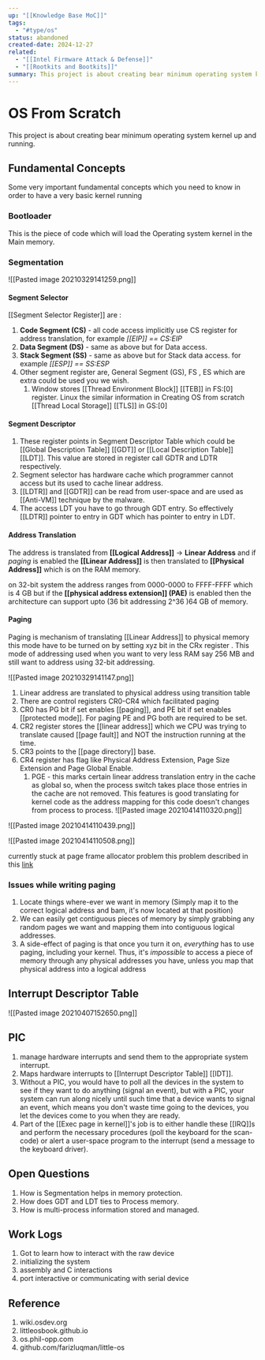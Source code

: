 ```yaml
---
up: "[[Knowledge Base MoC]]"
tags:
  - "#type/os"
status: abandoned
created-date: 2024-12-27
related:
  - "[[Intel Firmware Attack & Defense]]"
  - "[[Rootkits and Bootkits]]"
summary: This project is about creating bear minimum operating system kernel up and running.
---
```


# OS From Scratch

This project is about creating bear minimum operating system kernel up and running.

## Fundamental Concepts

Some very important fundamental concepts which you need to know in order to have a very basic kernel running

### Bootloader

This is the piece of code which will load the Operating system kernel in the Main memory.

###  Segmentation

![[Pasted image 20210329141259.png]]

#### Segment Selector

[[Segment Selector Register]] are :
1. **Code Segment (CS)** - all code access implicitly use CS register for address translation, for example *[[EIP]] == CS:EIP*
2. **Data Segment (DS)** - same as above but for Data access.
3. **Stack Segment (SS)** - same as above but for Stack data access. for example *[[ESP]] == SS:ESP*
4. Other segment register are, General Segment (GS), FS , ES which are extra could be used you we wish.
	1. Window stores [[Thread Environment Block]] [[TEB]] in FS:[0] register. Linux the similar information in Creating OS from scratch [[Thread Local Storage]] [[TLS]] in GS:[0]

#### Segment Descriptor
1. These register points in Segment Descriptor Table which could be [[Global Description Table]] [[GDT]] or [[Local Description Table]] [[LDT]]. This value are stored in register call GDTR and LDTR respectively.
1. Segment selector has hardware cache which programmer cannot access but its used to cache linear address.
2. [[LDTR]] and [[GDTR]] can be read from user-space and are used as [[Anti-VM]] technique by the malware.
3. The access LDT you have to go through GDT entry. So effectively [[LDTR]] pointer to entry in GDT which has pointer to entry in LDT.  

#### Address Translation

The address is translated from **[[Logical Address]]** -> **Linear Address** and if *paging* is enabled the **[[Linear Address]]** is then translated to **[[Physical Address]]** which is on the RAM memory.

on 32-bit system the address ranges from 0000-0000 to FFFF-FFFF which is 4 GB but if the **[[physical address extension]] (PAE)** is enabled then the architecture can support upto (36 bit addressing 2^36 )64 GB of memory.


#### Paging

Paging is mechanism of translating [[Linear Address]] to physical memory this mode have to be turned on by setting xyz bit in the CRx register . This mode of addressing used when you want to very less RAM say 256 MB and still want to address using 32-bit addressing.

![[Pasted image 20210329141147.png]]

1. Linear address are translated to physical address using transition table
2. There are control registers CR0-CR4 which facilitated paging
3. CR0 has PG bit if set enables [[paging]], and PE bit if set enables [[protected mode]]. For paging PE and PG both are required to be set.
4. CR2 register stores the [[linear address]] which we CPU was trying to translate caused [[page fault]] and NOT the instruction running at the time.
5. CR3 points to the [[page directory]] base.
6. CR4 register has flag like Physical Address Extension, Page Size Extension and Page Global Enable.
	1. PGE - this marks certain linear address translation entry in the cache as global so, when the process switch takes place those entries in the cache are not removed. This features is good translating for kernel code as the address mapping for this code doesn't changes from process to process.
![[Pasted image 20210414110320.png]]

![[Pasted image 20210414110439.png]]

![[Pasted image 20210414110508.png]]

currently stuck at page frame allocator problem this problem described in this [link](https://www.reddit.com/r/osdev/comments/2wot0n/looking_for_some_help_implementing_paging/)
### Issues while writing paging
1. Locate things where-ever we want in memory (Simply map it to the correct logical address and bam, it's now located at that position) 
2. We can easily get contiguous pieces of memory by simply grabbing any random pages we want and mapping them into contiguous logical addresses.
3. A side-effect of paging is that once you turn it on, _everything_ has to use paging, including your kernel. Thus, it's _impossible_ to access a piece of memory through any physical addresses you have, unless you map that physical address into a logical address

## Interrupt Descriptor Table

![[Pasted image 20210407152650.png]]

## PIC
1. manage hardware interrupts and send them to the appropriate system interrupt.
2. Maps hardware interrupts to [[Interrupt Descriptor Table]] [[IDT]].
3. Without a PIC, you would have to poll all the devices in the system to see if they want to do anything (signal an event), but with a PIC, your system can run along nicely until such time that a device wants to signal an event, which means you don't waste time going to the devices, you let the devices come to you when they are ready.
4. Part of the [[Exec page in kernel]]'s job is to either handle these [[IRQ]]s and perform the necessary procedures (poll the keyboard for the scan-code) or alert a user-space program to the interrupt (send a message to the keyboard driver).


## Open Questions
1. How is Segmentation helps in memory protection.
2. How does GDT and LDT ties to Process memory.
3. How is multi-process information stored and managed. 


## Work Logs
1. Got to learn how to interact with the raw device
2. initializing the system
3. assembly and C interactions
4. port interactive or communicating with serial device



## Reference
1. wiki.osdev.org
2. littleosbook.github.io
3. os.phil-opp.com
4. github.com/farizluqman/little-os